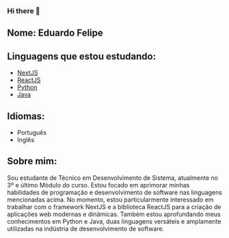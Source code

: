 ### Hi there 👋

<!--
**FelpsMinozzo/FelpsMinozzo** is a ✨ _special_ ✨ repository because its `README.md` (this file) appears on your GitHub profile.

Here are some ideas to get you started:

- 🔭 I’m currently working on ...
- 🌱 I’m currently learning ...
- 👯 I’m looking to collaborate on ...
- 🤔 I’m looking for help with ...
- 💬 Ask me about ...
- 📫 How to reach me: ...
- 😄 Pronouns: ...
- ⚡ Fun fact: ...
-->

<h2>Nome: Eduardo Felipe</h2>

<h2>Linguagens que estou estudando:</h2>
<ul>
    <li><a href="https://nextjs.org/">NextJS</a></li>
    <li><a href="https://reactjs.org/">ReactJS</a></li>
    <li><a href="https://www.python.org/">Python</a></li>
    <li><a href="https://www.java.com/">Java</a></li>
</ul>

<h2>Idiomas:</h2>
<ul>
    <li>Português</li>
    <li>Inglês</li>
</ul>

<h2>Sobre mim:</h2>
<p>Sou estudante de Técnico em Desenvolvimento de Sistema, atualmente no 3º e último Módulo do curso. Estou
    focado em aprimorar minhas habilidades de programação e desenvolvimento de software nas linguagens mencionadas
    acima. No momento, estou particularmente interessado em trabalhar com o framework NextJS e a biblioteca ReactJS
    para a criação de aplicações web modernas e dinâmicas. Também estou aprofundando meus conhecimentos em Python
    e Java, duas linguagens versáteis e amplamente utilizadas na indústria de desenvolvimento de software.</p>
    
